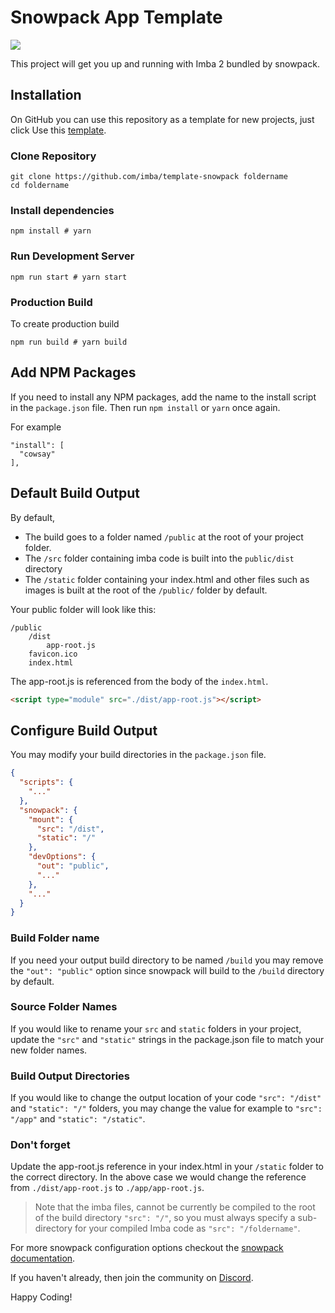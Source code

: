 # Snowpack App Template

<img src="https://raw.githubusercontent.com/imba/template-snowpack/master/static/imba-snowpack-social-preview-1280x640.png?token=ADHTGL2XTONCPV33Z33WQ727FRLI2"></a>

This project will get you up and running with Imba 2 bundled by snowpack.

## Installation

On GitHub you can use this repository as a template for new projects, just click Use this [template](https://github.com/imba/snowpack-app-imba/generate).

### Clone Repository

```
git clone https://github.com/imba/template-snowpack foldername
cd foldername
```

### Install dependencies

```
npm install # yarn
```

### Run Development Server

```
npm run start # yarn start
```

### Production Build

To create production build

```
npm run build # yarn build
```

## Add NPM Packages

If you need to install any NPM packages, add the name to the install script in the `package.json` file. Then run `npm install` or `yarn` once again.

For example

```
"install": [
  "cowsay"
],
```

## Default Build Output

By default,
- The build goes to a folder named `/public` at the root of your project folder.
- The `/src` folder containing imba code is built into the `public/dist` directory
- The `/static` folder containing your index.html and other files such as images is built at the root of the `/public/` folder by default.

Your public folder will look like this:

```
/public
    /dist
        app-root.js
    favicon.ico
    index.html
```

The app-root.js is referenced from the body of the `index.html`.

```html
<script type="module" src="./dist/app-root.js"></script>
```

## Configure Build Output

You may modify your build directories in the `package.json` file.

```json
{
  "scripts": {
    "..."
  },
  "snowpack": {
    "mount": {
      "src": "/dist",
      "static": "/"
    },
    "devOptions": {
      "out": "public",
      "..."
    },
    "..."
  }
}

```

### Build Folder name

If you need your output build directory to be named `/build` you may remove the `"out": "public"` option since snowpack will build to the `/build` directory by default.

### Source Folder Names 

If you would like to rename your `src` and `static` folders in your project, update the `"src"` and `"static"` strings in the package.json file to match your new folder names.

### Build Output Directories

If you would like to change the output location of your code `"src": "/dist"` and `"static": "/"` folders, you may change the value for example to `"src": "/app"` and `"static": "/static"`. 

### Don't forget

Update the app-root.js reference in your index.html in your `/static` folder to the correct directory. In the above case we would change the reference from `./dist/app-root.js` to `./app/app-root.js`.

> Note that the imba files, cannot be currently be compiled to the root of the build directory `"src": "/"`, so you must always specify a sub-directory for your compiled Imba code as `"src": "/foldername"`.

For more snowpack configuration options checkout the [snowpack documentation](https://www.snowpack.dev/#all-config-options).

If you haven't already, then join the community on [Discord](https://discord.gg/mkcbkRw).

Happy Coding!
